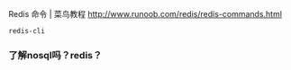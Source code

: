 

Redis 命令 | 菜鸟教程
http://www.runoob.com/redis/redis-commands.html

```
redis-cli
```

### 了解nosql吗？redis？ 